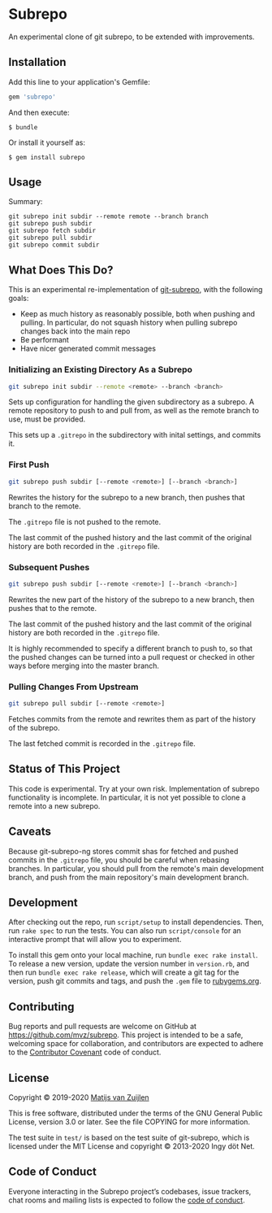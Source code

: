 # Subrepo

An experimental clone of git subrepo, to be extended with improvements.

## Installation

Add this line to your application's Gemfile:

```ruby
gem 'subrepo'
```

And then execute:

    $ bundle

Or install it yourself as:

    $ gem install subrepo

## Usage

Summary:
```
git subrepo init subdir --remote remote --branch branch
git subrepo push subdir
git subrepo fetch subdir
git subrepo pull subdir
git subrepo commit subdir
```

## What Does This Do?

This is an experimental re-implementation of
[git-subrepo](https://github.com/ingydotnet/git-subrepo), with the following goals:

* Keep as much history as reasonably possible, both when pushing and pulling.
  In particular, do not squash history when pulling subrepo changes back into
  the main repo
* Be performant
* Have nicer generated commit messages

### Initializing an Existing Directory As a Subrepo

```bash
git subrepo init subdir --remote <remote> --branch <branch>
```

Sets up configuration for handling the given subdirectory as a subrepo. A
remote repository to push to and pull from, as well as the remote branch to
use, must be provided.

This sets up a `.gitrepo` in the subdirectory with inital settings, and commits
it.

### First Push

```bash
git subrepo push subdir [--remote <remote>] [--branch <branch>]
```

Rewrites the history for the subrepo to a new branch, then pushes that
branch to the remote.

The `.gitrepo` file is not pushed to the remote.

The last commit of the pushed history and the last commit of the original
history are both recorded in the `.gitrepo` file.

### Subsequent Pushes

```bash
git subrepo push subdir [--remote <remote>] [--branch <branch>]
```

Rewrites the new part of the history of the subrepo to a new branch, then
pushes that to the remote.

The last commit of the pushed history and the last commit of the original
history are both recorded in the `.gitrepo` file.

It is highly recommended to specify a different branch to push to, so that the
pushed changes can be turned into a pull request or checked in other ways
before merging into the master branch.

### Pulling Changes From Upstream

```bash
git subrepo pull subdir [--remote <remote>]
```

Fetches commits from the remote and rewrites them as part of the history of the
subrepo.

The last fetched commit is recorded in the `.gitrepo` file.

## Status of This Project

This code is experimental. Try at your own risk. Implementation of subrepo
functionality is incomplete. In particular, it is not yet possible to clone a
remote into a new subrepo.

## Caveats

Because git-subrepo-ng stores commit shas for fetched and pushed commits in the
`.gitrepo` file, you should be careful when rebasing branches. In particular,
you should pull from the remote's main development branch, and push from the
main repository's main development branch.

## Development

After checking out the repo, run `script/setup` to install dependencies. Then,
run `rake spec` to run the tests. You can also run `script/console` for an
interactive prompt that will allow you to experiment.

To install this gem onto your local machine, run `bundle exec rake install`. To
release a new version, update the version number in `version.rb`, and then run
`bundle exec rake release`, which will create a git tag for the version, push
git commits and tags, and push the `.gem` file to
[rubygems.org](https://rubygems.org).

## Contributing

Bug reports and pull requests are welcome on GitHub at
https://github.com/mvz/subrepo. This project is intended to be a safe,
welcoming space for collaboration, and contributors are expected to adhere to
the [Contributor Covenant](http://contributor-covenant.org) code of conduct.

## License

Copyright &copy; 2019-2020 [Matijs van Zuijlen](http://www.matijs.net)

This is free software, distributed under the terms of the GNU General Public
License, version 3.0 or later. See the file COPYING for more information.

The test suite in `test/` is based on the test suite of git-subrepo, which is
licensed under the MIT License and copyright &copy; 2013-2020 Ingy döt Net.

## Code of Conduct

Everyone interacting in the Subrepo project’s codebases, issue trackers, chat
rooms and mailing lists is expected to follow the
[code of conduct](https://github.com/mvz/subrepo/blob/master/CODE_OF_CONDUCT.md).
